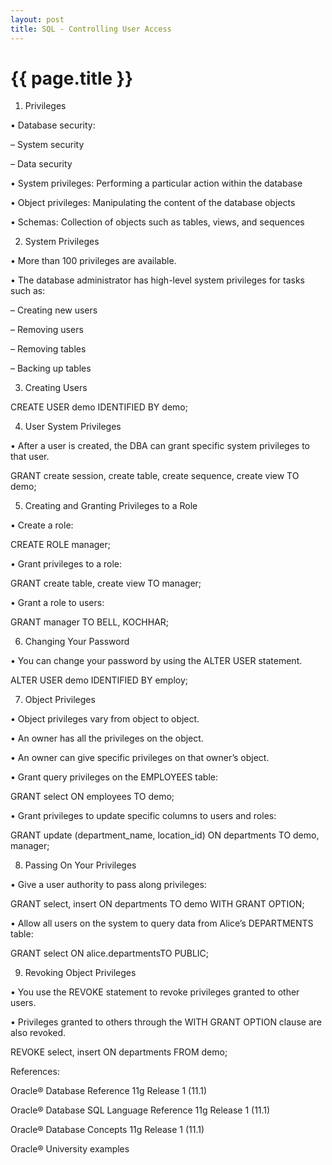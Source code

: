 ```yaml
---
layout: post
title: SQL - Controlling User Access
---
```


{{ page.title }}
================

1) Privileges

• Database security:

– System security

– Data security

• System privileges: Performing a particular action within the database

• Object privileges: Manipulating the content of the database objects

• Schemas: Collection of objects such as tables, views, and sequences

2) System Privileges

• More than 100 privileges are available.

• The database administrator has high-level system privileges for tasks such as:

– Creating new users

– Removing users

– Removing tables

– Backing up tables

3) Creating Users

CREATE USER demo IDENTIFIED BY demo;

4) User System Privileges

• After a user is created, the DBA can grant specific system privileges to that user.

GRANT create session, create table, create sequence, create view TO demo;

5) Creating and Granting Privileges to a Role

• Create a role:

CREATE ROLE manager;

• Grant privileges to a role:

GRANT create table, create view TO manager;

• Grant a role to users:

GRANT manager TO BELL, KOCHHAR;

6) Changing Your Password

• You can change your password by using the ALTER USER statement.

ALTER USER demo IDENTIFIED BY employ;

7) Object Privileges

• Object privileges vary from object to object.

• An owner has all the privileges on the object.

• An owner can give specific privileges on that owner’s object.

• Grant query privileges on the EMPLOYEES table:

GRANT select ON employees TO demo;

• Grant privileges to update specific columns to users and roles:

GRANT update (department_name, location_id) ON departments TO demo, manager;

8) Passing On Your Privileges

• Give a user authority to pass along privileges:

GRANT select, insert ON departments TO demo WITH GRANT OPTION;

• Allow all users on the system to query data from Alice’s DEPARTMENTS table:

GRANT select ON alice.departmentsTO PUBLIC;

9) Revoking Object Privileges

• You use the REVOKE statement to revoke privileges granted to other users.

• Privileges granted to others through the WITH GRANT OPTION clause are also revoked.

REVOKE select, insert ON departments FROM demo;

References:

Oracle® Database Reference 11g Release 1 (11.1)

Oracle® Database SQL Language Reference 11g Release 1 (11.1)

Oracle® Database Concepts 11g Release 1 (11.1)

Oracle® University examples
